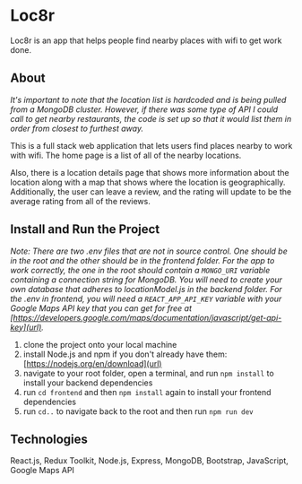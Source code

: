 # Loc8r

Loc8r is an app that helps people find nearby places with wifi to get work done.

## About

_It's important to note that the location list is hardcoded and is being pulled from a MongoDB cluster. However, if there was some type of API I could call to get nearby restaurants, the code is set up so that it would list them in order from closest to furthest away._

This is a full stack web application that lets users find places nearby to work with wifi. The home page is a list of all of the nearby locations.

Also, there is a location details page that shows more information about the location along with a map that shows where the location is geographically. Additionally, the user can leave a review, and the rating will update to be the average rating from all of the reviews.

## Install and Run the Project

_Note: There are two .env files that are not in source control. One should be in the root and the other should be in the frontend folder. For the app to work correctly, the one in the root should contain a `MONGO_URI` variable containing a connection string for MongoDB. You will need to create your own database that adheres to locationModel.js in the backend folder. For the .env in frontend, you will need a `REACT_APP_API_KEY` variable with your Google Maps API key that you can get for free at [https://developers.google.com/maps/documentation/javascript/get-api-key](url)._ 

1) clone the project onto your local machine
2) install Node.js and npm if you don't already have them: [https://nodejs.org/en/download](url)
3) navigate to your root folder, open a terminal, and run `npm install` to install your backend dependencies
4) run `cd frontend` and then `npm install` again to install your frontend dependencies
5) run `cd..` to navigate back to the root and then run `npm run dev`

## Technologies

React.js, Redux Toolkit, Node.js, Express, MongoDB, Bootstrap, JavaScript, Google Maps API

